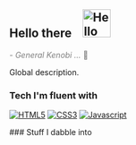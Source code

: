 <h2> Hello there
<img 
     style="width: 50px; height: auto; display: inline; margin-left: 15px;"
     src="https://i.kym-cdn.com/entries/icons/original/000/029/079/hellothere.jpg"
     alt="Hello There"></h2>
<quote style="color: gray;"><i>- General Kenobi ... </i>🤖</quote>

Global description.

### Tech I'm fluent with

[![HTML5](https://img.shields.io/badge/HTML5-f06529?style=flat&logo=html5&logoColor=white)](https://github.com/mikael-ruffieux?tab=repositories&language=html)
[![CSS3](https://img.shields.io/badge/CSS3-2965f1?style=flat&logo=css3&logoColor=white)](https://github.com/mikael-ruffieux?tab=repositories&language=css)
[![Javascript](https://img.shields.io/badge/JavaScript-bf9414?style=flat&logo=javascript&logoColor=white)](https://github.com/mikael-ruffieux?tab=repositories&language=javascript)

### Stuff I dabble into



<!--

- 🔭 I’m currently working on ...
- 🌱 I’m currently learning ...
- 👯 I’m looking to collaborate on ...
- 🤔 I’m looking for help with ...
- 💬 Ask me about ...
- 📫 How to reach me: ...
- 😄 Pronouns: ...
- ⚡ Fun fact: ...
-->
